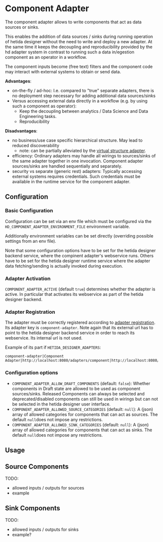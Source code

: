 # Component Adapter

The component adapter allows to write components that act as data sources or sinks.

This enables the addition of data sources / sinks during running operation of hetida designer without the need to write and deploy a new adapter. At the same time it keeps the decoupling and reproducibility provided by the hd adapter system in contrast to running such a data in/egestion component as an operator in a workflow.

The component inputs become (free text) filters and the component code may interact with external systems to obtain or send data.

**Advantages**:
* on-the-fly / ad-hoc: I.e. compared to "true" separate adapters, there is no deployment step necessary for adding additional data sources/sinks
* Versus accessing external data directly in a workflow (e.g. by using such a component as operator): 
  * Keep the decoupling between analytics / Data Science and Data Engineering tasks.
  * Reproducibility

**Disadvantages**:
* no business/use case specific hierarchical structure. May lead to reduced discoverability
  * note: can be partially alleviated by the [virtual structure adapter](./virtual_structure_adapter.md).
* efficiency: Ordinary adapters may handle all wirings to sources/sinks of the same adapter together in one invocation. Component adapter sources/sinks are handled sequentially and separately.
* security vs separate (generic rest) adapters: Typically accessing external systems requires credentials. Such credentials must be available in the runtime service for the component adapter.

## Configuration

### Basic Configuration
Configuration can be set via an env file which must be configured via the `HD_COMPONENT_ADAPTER_ENVIRONMENT_FILE` environment variable.

Additionally environment variables can be set directly (overriding possible settings from an env file).

Note that some configuration options have to be set for the hetida designer backend service, where the compinent adapter's webservice runs. Others have to be set for the hetida designer runtime service where the adapter data fetching/sending is actually invoked during execution.

### Adapter Activation
`COMPONENT_ADAPTER_ACTIVE` (default `true`) determines whether the adapter is active. In particular that activates its webservice as part of the hetida designer backend.

### Adapter Registration
The adapter must be correctly registered according to [adapter registration](./adapter_registration.md). Its adapter key is `component-adapter`. Note again that its external url has to point to the hetida designer backend service in order to reach its webservice. Its internal url is not used.

Example of its part if `HETIDA_DESIGNER_ADAPTERS`:
```
component-adapter|Component Adapter|http://localhost:8080/adapters/component|http://localhost:8080/adapters/component
```

### Configuration options

* `COMPONENT_ADAPTER_ALLOW_DRAFT_COMPONENTS` (default: `false`): Whether components in Draft state are allowed to be used as component sources/sinks. Released Components can always be selected and deprecated/disabled components can still be used in wirings but can not be selected in the hetida designer user interface.
* `COMPONENT_ADAPTER_ALLOWED_SOURCE_CATEGORIES` (default: `null`): A (json) array of allowed categories for components that can act as sources. The default `null`does not impose any restrictions.
* `COMPONENT_ADAPTER_ALLOWED_SINK_CATEGORIES` (default: `null`): A (json) array of allowed categories for components that can act as sinks. The default `null`does not impose any restrictions.

## Usage

## Source Components
TODO:
* allowed inputs / outputs for sources
* example

## Sink Components
TODO:
* allowed inputs / outputs for sinks
* example?
